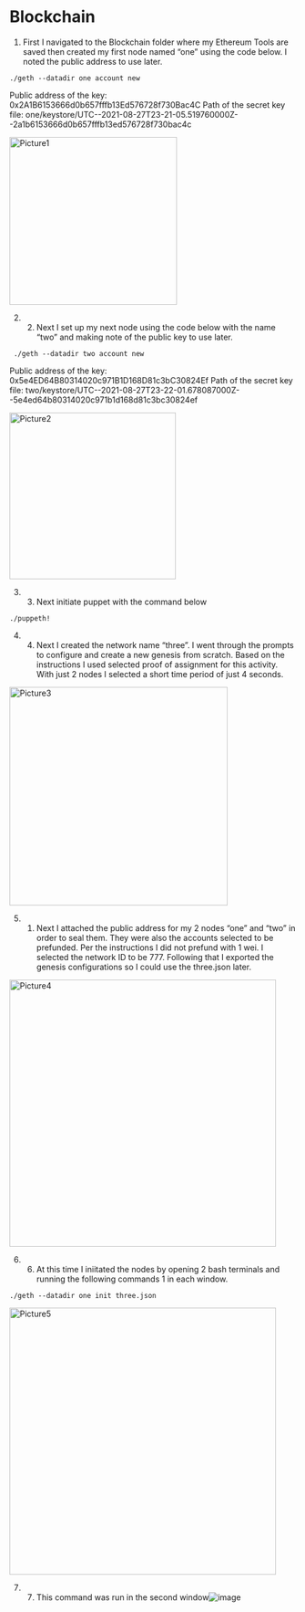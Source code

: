 
# Blockchain

1. First I navigated to the Blockchain folder where my Ethereum Tools are saved then created my first node named “one” using the code below. I noted the public address to use later.

`./geth --datadir one account new`

Public address of the key:   0x2A1B6153666d0b657fffb13Ed576728f730Bac4C
Path of the secret key file: one/keystore/UTC--2021-08-27T23-21-05.519760000Z--2a1b6153666d0b657fffb13ed576728f730bac4c

<img width="294" alt="Picture1" src="https://user-images.githubusercontent.com/82069175/131203632-cea7eb27-dd96-4127-a58f-99611f757894.png">

2. 2.	Next I set up my next node using the code below with the name “two” and making note of the public key to use later. 

` ./geth --datadir two account new`

Public address of the key:   0x5e4ED64B80314020c971B1D168D81c3bC30824Ef
Path of the secret key file: two/keystore/UTC--2021-08-27T23-22-01.678087000Z--5e4ed64b80314020c971b1d168d81c3bc30824ef

<img width="292" alt="Picture2" src="https://user-images.githubusercontent.com/82069175/131227710-92cf81e2-b82a-4bcf-9d63-e31741ea8a88.png">

3. 3.	Next initiate puppet with the command below

`./puppeth!`

4. 4.	Next I created the network name “three”. I went through the prompts to configure and create a new genesis from scratch. Based on the instructions I used selected proof of assignment for this activity. With just 2 nodes I selected a short time period of just 4 seconds. 

<img width="383" alt="Picture3" src="https://user-images.githubusercontent.com/82069175/131227774-6e6fbfe9-1c18-4acb-a7b9-08bf815d1e1a.png">

5. 1.	Next I attached the public address for my 2 nodes “one” and “two” in order to seal them. They were also the accounts selected to be prefunded. Per the instructions I did not prefund with 1 wei. I selected the network ID to be 777. Following that I exported the genesis configurations so I could use the three.json later.

<img width="468" alt="Picture4" src="https://user-images.githubusercontent.com/82069175/131227794-fe73cb0f-7e87-4668-86ec-c209212bd730.png">

6. 6.	At this time I iniitated the nodes by opening 2 bash terminals and running the following commands 1 in each window.

`./geth --datadir one init three.json`

<img width="468" alt="Picture5" src="https://user-images.githubusercontent.com/82069175/131228549-e55145d6-7e4b-4d66-9897-bcc66665e09c.png">


7. 7.	This command was run in the second window![image](https://user-images.githubusercontent.com/82069175/131228559-944a23ba-d71a-49fe-a728-0aae83bf7a05.png)















